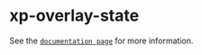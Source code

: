 # xp-overlay-state

See the [`documentation page`](http://expandjs.com/elements/xp-overlay-state) for more information.
